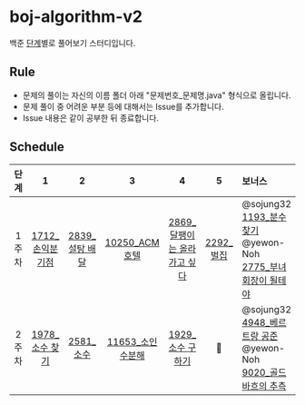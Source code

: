 # boj-algorithm-v2
백준 [단계](https://www.acmicpc.net/step)별로 풀어보기 스터디입니다.

## Rule
- 문제의 풀이는 자신의 이름 폴더 아래 "문제번호_문제명.java" 형식으로 올립니다.
- 문제 풀이 중 어려운 부분 등에 대해서는 Issue를 추가합니다.
- Issue 내용은 같이 공부한 뒤 종료합니다.

## Schedule
|단계|1|2|3|4|5|보너스|
|:-:|:-:|:-:|:-:|:-:|:-:|:-|
|1주차|[1712_손익분기점](https://www.acmicpc.net/problem/1712)|[2839_설탕 배달](https://www.acmicpc.net/problem/2839)|[10250_ACM 호텔](https://www.acmicpc.net/problem/10250)|[2869_달팽이는 올라가고 싶다](https://www.acmicpc.net/problem/2869)|[2292_	벌집](https://www.acmicpc.net/problem/2292)|@sojung32<br/>[1193_분수찾기](https://www.acmicpc.net/problem/1193)<br/>@yewon-Noh<br/>[2775_부녀회장이 될테야](https://www.acmicpc.net/problem/2775)|
|2주차|[1978_소수 찾기](https://www.acmicpc.net/problem/1978)|[2581_소수](https://www.acmicpc.net/problem/2581)|[11653_소인수분해](https://www.acmicpc.net/problem/11653)|[1929_소수 구하기](https://www.acmicpc.net/problem/1929)|🤯|@sojung32<br/>[4948_베르트랑 공준](https://www.acmicpc.net/problem/4948)<br/>@yewon-Noh<br/>[9020_골드바흐의 추측](https://www.acmicpc.net/problem/9020)|

